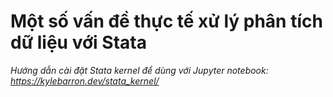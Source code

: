 # Một số vấn đề thực tế xử lý phân tích dữ liệu với Stata

*Hướng dẫn cài đặt Stata kernel để dùng với Jupyter notebook: https://kylebarron.dev/stata_kernel/*

